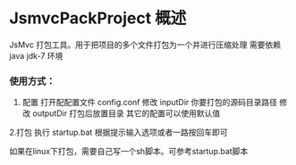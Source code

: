 JsmvcPackProject 概述
=====
JsMvc 打包工具。用于把项目的多个文件打包为一个并进行压缩处理
需要依赖 java jdk-7 环境

### 使用方式：
1. 配置
打开配配置文件  config.conf
修改 inputDir 你要打包的源码目录路径
修改 outputDir 打包后放置目录
其它的配置可以使用默认值

2.打包
执行 startup.bat
根据提示输入选项或者一路按回车即可

如果在linux下打包，需要自己写一个sh脚本。可参考startup.bat脚本
